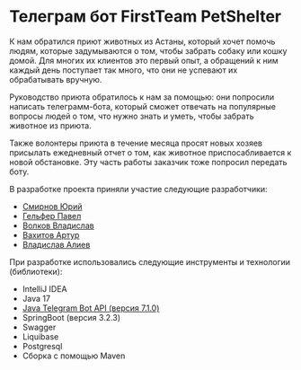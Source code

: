 # Телеграм бот FirstTeam PetShelter

К нам обратился приют животных из Астаны, который хочет помочь людям, которые задумываются о том, чтобы забрать собаку или кошку домой. Для многих их клиентов это первый опыт, а обращений к ним каждый день поступает так много, что они не успевают их обрабатывать вручную.

Руководство приюта обратилось к нам за помощью: они попросили написать телеграмм-бота, который сможет отвечать на популярные вопросы людей о том, что нужно знать и уметь, чтобы забрать животное из приюта.

Также волонтеры приюта в течение месяца просят новых хозяев присылать ежедневный отчет о том, как животное приспосабливается к новой обстановке. Эту часть работы заказчик тоже попросил передать боту.

В разработке проекта приняли участие следующие разработчики:
- [Смирнов Юрий](https://github.com/jonathan-sm)
- [Гельфер Павел](https://github.com/Pavel1095)
- [Волков Владислав](https://github.com/serper35)
- [Вахитов Артур](https://github.com/veliart)
- [Владислав Алиев](https://github.com/VGAliyev)

При разработке использовались следующие инструменты и технологии (библиотеки):

- IntelliJ IDEA
- Java 17
- [Java Telegram Bot API (версия 7.1.0)](https://github.com/pengrad/java-telegram-bot-api)
- SpringBoot (версия 3.2.3)
- Swagger
- Liquibase
- Postgresql
- Сборка с помощью Maven